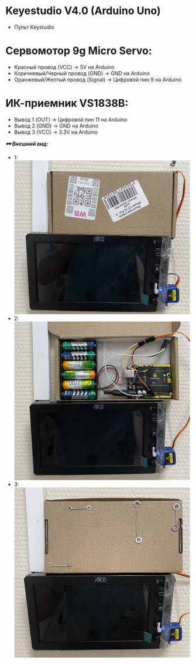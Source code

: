 # Keyestudio V4.0 (Arduino Uno)
- Пульт Keystudio

# Сервомотор 9g Micro Servo:
- Красный провод (VCC) -> 5V на Arduino
- Коричневый/Черный провод (GND) -> GND на Arduino
- Оранжевый/Желтый провод (Signal) -> Цифровой пин 9 на Arduino

# ИК-приемник VS1838B:
- Вывод 1 (OUT) -> Цифровой пин 11 на Arduino
- Вывод 2 (GND) -> GND на Arduino
- Вывод 3 (VCC) -> 3.3V на Arduino

***🕶️ Внешний вид:***
- 1:<br>
![1](./docs/1.JPG)<br>
- 2:<br>
![2](./docs/2.JPG)<br>
- 3:<br>
![3](./docs/3.JPG)<br>

